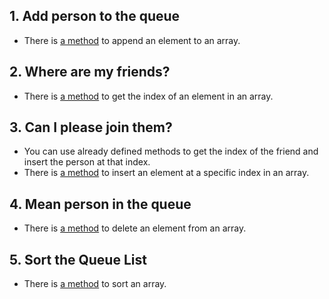 ## 1. Add person to the queue

- There is [a method][append] to append an element to an array.

## 2. Where are my friends?

- There is [a method][index] to get the index of an element in an array.

## 3. Can I please join them?

- You can use already defined methods to get the index of the friend and insert the person at that index.
- There is [a method][insert] to insert an element at a specific index in an array.

## 4. Mean person in the queue

- There is [a method][delete] to delete an element from an array.

## 5. Sort the Queue List

- There is [a method][sort] to sort an array.

[append]: https://crystal-lang.org/api/Array.html#%3C%3C%28value%3AT%29%3Aself-instance-method
[index]: https://crystal-lang.org/api/Array.html#index%28object%2Coffset%3AInt%3D0%29-instance-method
[insert]: https://crystal-lang.org/api/Array.html#insert%28index%3AInt%2Cobject%3AT%29%3Aself-instance-method
[delete]: https://crystal-lang.org/api/Array.html#delete%28obj%29%3AT%7CNil-instance-method
[sort]: https://crystal-lang.org/api/Array.html#sort%3AArray%28T%29-instance-method
